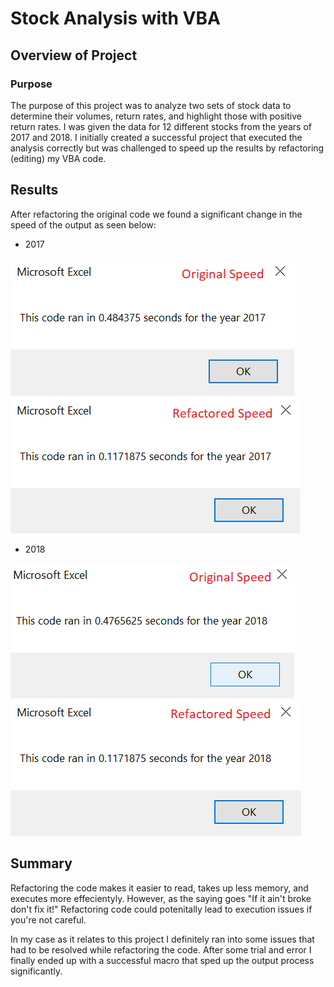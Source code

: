 # Stock Analysis with VBA
## Overview of Project
### Purpose
The purpose of this project was to analyze two sets of stock data to determine their volumes, return rates, and highlight those with positive return rates. I was given the data for 12 different stocks from the years of 2017 and 2018. I initially created a successful project that executed the analysis correctly but was challenged to speed up the results by refactoring (editing) my VBA code. 
## Results
After refactoring the original code we found a significant change in the speed of the output as seen below:
- 2017

![VBA_Challenge_2017_Original](https://github.com/RyanWhited/stock-analysis/blob/main/VBA_Challenge_2017_Original.png)   ![VBA_Challenge_2017](https://github.com/RyanWhited/stock-analysis/blob/main/VBA_Challenge_2017.png) 

- 2018

![VBA_Challenge_2018_Original](https://github.com/RyanWhited/stock-analysis/blob/main/VBA_Challenge_2018_Original.png)   ![VBA_Challenge_2018](https://github.com/RyanWhited/stock-analysis/blob/main/VBA_Challenge_2018.png)

## Summary
Refactoring the code makes it easier to read, takes up less memory, and executes more effecientyly. However, as the saying goes "If it ain't broke don't fix it!" Refactoring code could potenitally lead to execution issues if you're not careful. 

In my case as it relates to this project I definitely ran into some issues that had to be resolved while refactoring the code. After some trial and error I finally ended up with a successful macro that sped up the output process significantly. 
